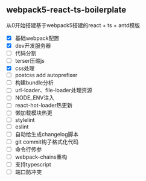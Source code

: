 ## webpack5-react-ts-boilerplate
从0开始搭建基于webpack5搭建的react + ts + antd模版

- [x] 基础webpack配置
- [x] dev开发服务器
- [ ] 代码分割
- [ ] terser压缩js
- [x] css处理
- [ ] postcss add autoprefixer
- [ ] 构建bundle分析
- [ ] url-loader、file-loader处理资源
- [ ] NODE_ENV注入
- [ ] react-hot-loader热更新
- [ ] 懒加载模块热更
- [ ] stylelint
- [ ] eslint
- [ ] 自动给生成changelog脚本
- [ ] git commit钩子格式化代码
- [ ] 命令行传参
- [ ] webpack-chains重构
- [ ] 支持typescript
- [ ] 端口防冲突
